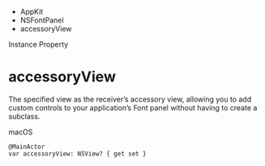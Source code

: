 

- AppKit
- NSFontPanel
-  accessoryView 

Instance Property

# accessoryView

The specified view as the receiver’s accessory view, allowing you to add custom controls to your application’s Font panel without having to create a subclass.

macOS

``` source
@MainActor
var accessoryView: NSView? { get set }
```


